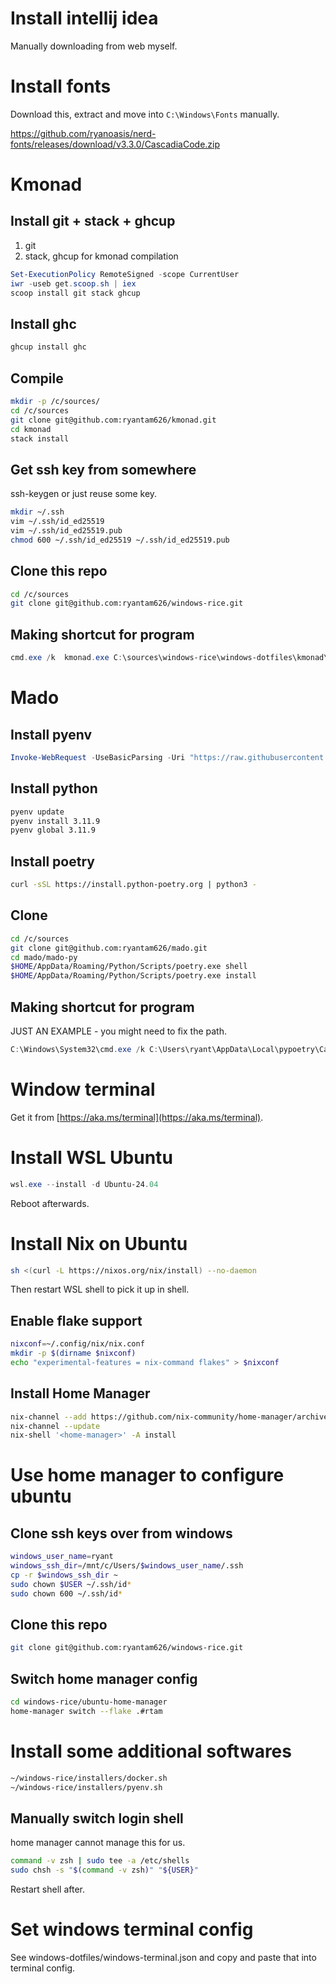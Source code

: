 # Install intellij idea

Manually downloading from web myself.

# Install fonts

Download this, extract and move into `C:\Windows\Fonts` manually.

https://github.com/ryanoasis/nerd-fonts/releases/download/v3.3.0/CascadiaCode.zip

# Kmonad

## Install git + stack + ghcup

1. git
2. stack, ghcup for kmonad compilation
```powershell
Set-ExecutionPolicy RemoteSigned -scope CurrentUser
iwr -useb get.scoop.sh | iex
scoop install git stack ghcup
```

## Install ghc

```powershell
ghcup install ghc
```

## Compile
```bash
mkdir -p /c/sources/
cd /c/sources
git clone git@github.com:ryantam626/kmonad.git
cd kmonad
stack install
```

## Get ssh key from somewhere

ssh-keygen or just reuse some key.

```bash
mkdir ~/.ssh
vim ~/.ssh/id_ed25519
vim ~/.ssh/id_ed25519.pub
chmod 600 ~/.ssh/id_ed25519 ~/.ssh/id_ed25519.pub
```

## Clone this repo

```bash
cd /c/sources
git clone git@github.com:ryantam626/windows-rice.git
```

## Making shortcut for program

```powershell
cmd.exe /k  kmonad.exe C:\sources\windows-rice\windows-dotfiles\kmonad\regular-keyboard.kbd -l info
```

# Mado

## Install pyenv

```powershell
Invoke-WebRequest -UseBasicParsing -Uri "https://raw.githubusercontent.com/pyenv-win/pyenv-win/master/pyenv-win/install-pyenv-win.ps1" -OutFile "./install-pyenv-win.ps1"; &"./install-pyenv-win.ps1"
```

## Install python

```bash
pyenv update
pyenv install 3.11.9
pyenv global 3.11.9
```

## Install poetry
```bash
curl -sSL https://install.python-poetry.org | python3 -
```

## Clone

```bash
cd /c/sources
git clone git@github.com:ryantam626/mado.git
cd mado/mado-py
$HOME/AppData/Roaming/Python/Scripts/poetry.exe shell
$HOME/AppData/Roaming/Python/Scripts/poetry.exe install
```

## Making shortcut for program

JUST AN EXAMPLE - you might need to fix the path.

```powershell
C:\Windows\System32\cmd.exe /k C:\Users\ryant\AppData\Local\pypoetry\Cache\virtualenvs\mado-4nSdn9uw-py3.11\Scripts\mado-run.cmd
```


# Window terminal

Get it from [https://aka.ms/terminal](https://aka.ms/terminal).

# Install WSL Ubuntu

```powershell
wsl.exe --install -d Ubuntu-24.04
```

Reboot afterwards.

# Install Nix on Ubuntu

```bash
sh <(curl -L https://nixos.org/nix/install) --no-daemon
```

Then restart WSL shell to pick it up in shell.

## Enable flake support
```bash
nixconf=~/.config/nix/nix.conf
mkdir -p $(dirname $nixconf)
echo "experimental-features = nix-command flakes" > $nixconf
```

## Install Home Manager

```bash
nix-channel --add https://github.com/nix-community/home-manager/archive/master.tar.gz home-manager
nix-channel --update
nix-shell '<home-manager>' -A install
```

# Use home manager to configure ubuntu

## Clone ssh keys over from windows

```bash
windows_user_name=ryant
windows_ssh_dir=/mnt/c/Users/$windows_user_name/.ssh
cp -r $windows_ssh_dir ~
sudo chown $USER ~/.ssh/id*
sudo chown 600 ~/.ssh/id*
```

## Clone this repo

```bash
git clone git@github.com:ryantam626/windows-rice.git
```

## Switch home manager config

```bash
cd windows-rice/ubuntu-home-manager
home-manager switch --flake .#rtam
```

# Install some additional softwares

```bash
~/windows-rice/installers/docker.sh
~/windows-rice/installers/pyenv.sh
```

## Manually switch login shell

home manager cannot manage this for us.

```bash
command -v zsh | sudo tee -a /etc/shells
sudo chsh -s "$(command -v zsh)" "${USER}"
```

Restart shell after.

# Set windows terminal config

See windows-dotfiles/windows-terminal.json and copy and paste that into terminal config.
